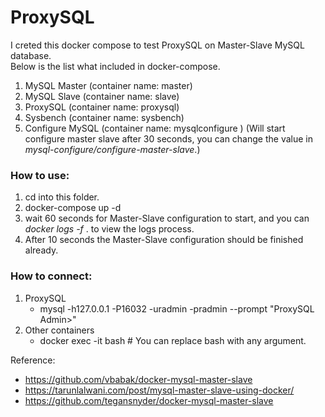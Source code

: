 # ProxySQL
I creted this docker compose to test ProxySQL on Master-Slave MySQL database.  
Below is the list what included in docker-compose.
1. MySQL Master (container name: master)
2. MySQL Slave (container name: slave)
3. ProxySQL (container name: proxysql)
4. Sysbench (container name: sysbench)
5. Configure MySQL (container name: mysqlconfigure ) (Will start configure master slave after 30 seconds, you can change the value in *mysql-configure/configure-master-slave*.)  

### How to use:
1. cd into this folder.
2. docker-compose up -d
3. wait 60 seconds for Master-Slave configuration to start, and you can *docker logs -f <mysqlconfigure-container-id>*. to view the logs process.
4. After 10 seconds the Master-Slave configuration should be finished already.

### How to connect:
1. ProxySQL  
    * mysql -h127.0.0.1 -P16032 -uradmin -pradmin --prompt "ProxySQL Admin>"
2. Other containers
   * docker exec -it <container-name> bash # You can replace bash with any argument. 

Reference:  
  * https://github.com/vbabak/docker-mysql-master-slave
  * https://tarunlalwani.com/post/mysql-master-slave-using-docker/
  * https://github.com/tegansnyder/docker-mysql-master-slave
